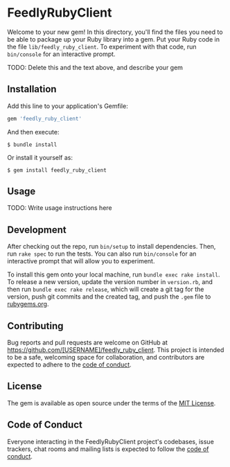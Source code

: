 # FeedlyRubyClient

Welcome to your new gem! In this directory, you'll find the files you need to be able to package up your Ruby library into a gem. Put your Ruby code in the file `lib/feedly_ruby_client`. To experiment with that code, run `bin/console` for an interactive prompt.

TODO: Delete this and the text above, and describe your gem

## Installation

Add this line to your application's Gemfile:

```ruby
gem 'feedly_ruby_client'
```

And then execute:

    $ bundle install

Or install it yourself as:

    $ gem install feedly_ruby_client

## Usage

TODO: Write usage instructions here

## Development

After checking out the repo, run `bin/setup` to install dependencies. Then, run `rake spec` to run the tests. You can also run `bin/console` for an interactive prompt that will allow you to experiment.

To install this gem onto your local machine, run `bundle exec rake install`. To release a new version, update the version number in `version.rb`, and then run `bundle exec rake release`, which will create a git tag for the version, push git commits and the created tag, and push the `.gem` file to [rubygems.org](https://rubygems.org).

## Contributing

Bug reports and pull requests are welcome on GitHub at https://github.com/[USERNAME]/feedly_ruby_client. This project is intended to be a safe, welcoming space for collaboration, and contributors are expected to adhere to the [code of conduct](https://github.com/[USERNAME]/feedly_ruby_client/blob/main/CODE_OF_CONDUCT.md).

## License

The gem is available as open source under the terms of the [MIT License](https://opensource.org/licenses/MIT).

## Code of Conduct

Everyone interacting in the FeedlyRubyClient project's codebases, issue trackers, chat rooms and mailing lists is expected to follow the [code of conduct](https://github.com/[USERNAME]/feedly_ruby_client/blob/main/CODE_OF_CONDUCT.md).
